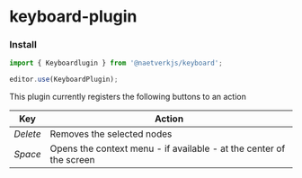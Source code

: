 # keyboard-plugin

### Install

```js
import { Keyboardlugin } from '@naetverkjs/keyboard';

editor.use(KeyboardPlugin);
```

This plugin currently registers the following buttons to an action

| **Key**  | **Action**                                                          |
| -------- | ------------------------------------------------------------------- |
| _Delete_ | Removes the selected nodes                                          |
| _Space_  | Opens the context menu - if available - at the center of the screen |
